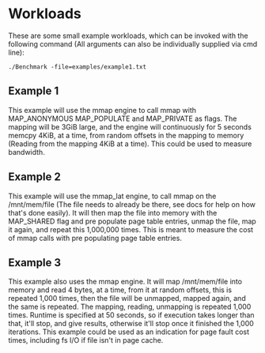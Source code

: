 # Workloads

These are some small example workloads, which can be invoked with the following command (All arguments can also be individually supplied via cmd line):

```shell
./Benchmark -file=examples/example1.txt
```

## Example 1

This example will use the mmap engine to call mmap with MAP_ANONYMOUS MAP_POPULATE and MAP_PRIVATE as flags. The mapping will be 3GiB large, and the engine will continuously for 5 seconds memcpy 4KiB, at a time, from random offsets in the mapping to memory (Reading from the mapping 4KiB at a time). This could be used to measure bandwidth.

## Example 2

This example will use the mmap_lat engine, to call mmap on the /mnt/mem/file (The file needs to already be there, see docs for help on how that's done easily). It will then map the file into memory with the MAP_SHARED flag and pre populate page table entries, unmap the file, map it again, and repeat this 1,000,000 times. This is meant to measure the cost of mmap calls with pre populating page table entries.

## Example 3

This example also uses the mmap engine. It will map /mnt/mem/file into memory and read 4 bytes, at a time, from it at random offsets, this is repeated 1,000 times, then the file will be unmapped, mapped again, and the same is repeated. The mapping, reading, unmapping is repeated 1,000 times. Runtime is specified at 50 seconds, so if execution takes longer than that, it'll stop, and give results, otherwise it'll stop once it finished the 1,000 iterations. This example could be used as an indication for page fault cost times, including fs I/O if file isn't in page cache.

